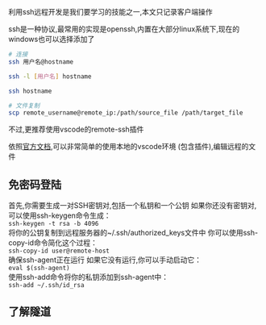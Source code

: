 利用ssh远程开发是我们要学习的技能之一,本文只记录客户端操作

ssh是一种协议,最常用的实现是openssh,内置在大部分linux系统下,现在的windows也可以选择添加了

```bash
# 连接
ssh 用户名@hostname

ssh -l [用户名] hostname

ssh hostname

# 文件复制
scp remote_username@remote_ip:/path/source_file /path/target_file
```

不过,更推荐使用vscode的remote-ssh插件

依照[官方文档](https://vscode.github.net.cn/docs/remote/ssh),可以非常简单的使用本地的vscode环境 (包含插件),编辑远程的文件


## 免密码登陆
首先,你需要生成一对SSH密钥对,包括一个私钥和一个公钥 如果你还没有密钥对,可以使用ssh-keygen命令生成：  
`ssh-keygen -t rsa -b 4096`  
将你的公钥复制到远程服务器的~/.ssh/authorized_keys文件中 你可以使用ssh-copy-id命令简化这个过程：  
`ssh-copy-id user@remote-host`  
确保ssh-agent正在运行 如果它没有运行,你可以手动启动它：  
`eval $(ssh-agent)`  
使用ssh-add命令将你的私钥添加到ssh-agent中：  
`ssh-add ~/.ssh/id_rsa`  

## 了解隧道

